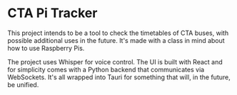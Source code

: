 # CTA Pi Tracker
This project intends to be a tool to check the timetables of CTA buses, with possible additional uses in the future. It's made with a class in mind about how to use Raspberry Pis.

The project uses Whisper for voice control. The UI is built with React and for simplicity comes with a Python backend that communicates via WebSockets. It's all wrapped into Tauri for something that will, in the future, be unified.